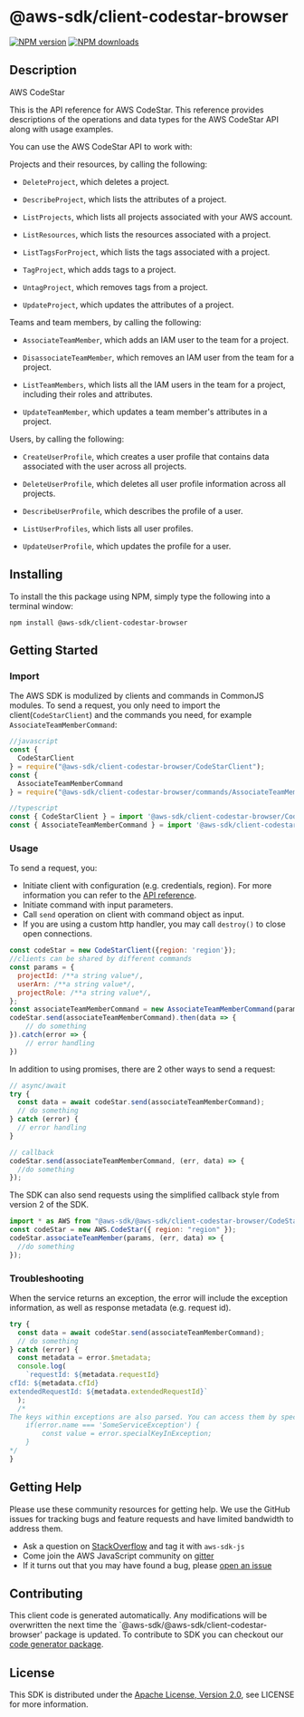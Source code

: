 # @aws-sdk/client-codestar-browser

[![NPM version](https://img.shields.io/npm/v/@aws-sdk/client-codestar-browser/preview.svg)](https://www.npmjs.com/package/@aws-sdk/client-codestar-browser)
[![NPM downloads](https://img.shields.io/npm/dm/@aws-sdk/client-codestar-browser.svg)](https://www.npmjs.com/package/@aws-sdk/client-codestar-browser)

## Description

<fullname>AWS CodeStar</fullname> <p>This is the API reference for AWS CodeStar. This reference provides descriptions of the operations and data types for the AWS CodeStar API along with usage examples.</p> <p>You can use the AWS CodeStar API to work with:</p> <p>Projects and their resources, by calling the following:</p> <ul> <li> <p> <code>DeleteProject</code>, which deletes a project.</p> </li> <li> <p> <code>DescribeProject</code>, which lists the attributes of a project.</p> </li> <li> <p> <code>ListProjects</code>, which lists all projects associated with your AWS account.</p> </li> <li> <p> <code>ListResources</code>, which lists the resources associated with a project.</p> </li> <li> <p> <code>ListTagsForProject</code>, which lists the tags associated with a project.</p> </li> <li> <p> <code>TagProject</code>, which adds tags to a project.</p> </li> <li> <p> <code>UntagProject</code>, which removes tags from a project.</p> </li> <li> <p> <code>UpdateProject</code>, which updates the attributes of a project.</p> </li> </ul> <p>Teams and team members, by calling the following:</p> <ul> <li> <p> <code>AssociateTeamMember</code>, which adds an IAM user to the team for a project.</p> </li> <li> <p> <code>DisassociateTeamMember</code>, which removes an IAM user from the team for a project.</p> </li> <li> <p> <code>ListTeamMembers</code>, which lists all the IAM users in the team for a project, including their roles and attributes.</p> </li> <li> <p> <code>UpdateTeamMember</code>, which updates a team member's attributes in a project.</p> </li> </ul> <p>Users, by calling the following:</p> <ul> <li> <p> <code>CreateUserProfile</code>, which creates a user profile that contains data associated with the user across all projects.</p> </li> <li> <p> <code>DeleteUserProfile</code>, which deletes all user profile information across all projects.</p> </li> <li> <p> <code>DescribeUserProfile</code>, which describes the profile of a user.</p> </li> <li> <p> <code>ListUserProfiles</code>, which lists all user profiles.</p> </li> <li> <p> <code>UpdateUserProfile</code>, which updates the profile for a user.</p> </li> </ul>

## Installing

To install the this package using NPM, simply type the following into a terminal window:

```
npm install @aws-sdk/client-codestar-browser
```

## Getting Started

### Import

The AWS SDK is modulized by clients and commands in CommonJS modules. To send a request, you only need to import the client(`CodeStarClient`) and the commands you need, for example `AssociateTeamMemberCommand`:

```javascript
//javascript
const {
  CodeStarClient
} = require("@aws-sdk/client-codestar-browser/CodeStarClient");
const {
  AssociateTeamMemberCommand
} = require("@aws-sdk/client-codestar-browser/commands/AssociateTeamMemberCommand");
```

```javascript
//typescript
const { CodeStarClient } = import '@aws-sdk/client-codestar-browser/CodeStarClient';
const { AssociateTeamMemberCommand } = import '@aws-sdk/client-codestar-browser/commands/AssociateTeamMemberCommand';
```

### Usage

To send a request, you:

- Initiate client with configuration (e.g. credentials, region). For more information you can refer to the [API reference][].
- Initiate command with input parameters.
- Call `send` operation on client with command object as input.
- If you are using a custom http handler, you may call `destroy()` to close open connections.

```javascript
const codeStar = new CodeStarClient({region: 'region'});
//clients can be shared by different commands
const params = {
  projectId: /**a string value*/,
  userArn: /**a string value*/,
  projectRole: /**a string value*/,
};
const associateTeamMemberCommand = new AssociateTeamMemberCommand(params);
codeStar.send(associateTeamMemberCommand).then(data => {
    // do something
}).catch(error => {
    // error handling
})
```

In addition to using promises, there are 2 other ways to send a request:

```javascript
// async/await
try {
  const data = await codeStar.send(associateTeamMemberCommand);
  // do something
} catch (error) {
  // error handling
}
```

```javascript
// callback
codeStar.send(associateTeamMemberCommand, (err, data) => {
  //do something
});
```

The SDK can also send requests using the simplified callback style from version 2 of the SDK.

```javascript
import * as AWS from "@aws-sdk/@aws-sdk/client-codestar-browser/CodeStar";
const codeStar = new AWS.CodeStar({ region: "region" });
codeStar.associateTeamMember(params, (err, data) => {
  //do something
});
```

### Troubleshooting

When the service returns an exception, the error will include the exception information, as well as response metadata (e.g. request id).

```javascript
try {
  const data = await codeStar.send(associateTeamMemberCommand);
  // do something
} catch (error) {
  const metadata = error.$metadata;
  console.log(
    `requestId: ${metadata.requestId}
cfId: ${metadata.cfId}
extendedRequestId: ${metadata.extendedRequestId}`
  );
  /*
The keys within exceptions are also parsed. You can access them by specifying exception names:
    if(error.name === 'SomeServiceException') {
        const value = error.specialKeyInException;
    }
*/
}
```

## Getting Help

Please use these community resources for getting help. We use the GitHub issues for tracking bugs and feature requests and have limited bandwidth to address them.

- Ask a question on [StackOverflow](https://stackoverflow.com/questions/tagged/aws-sdk-js) and tag it with `aws-sdk-js`
- Come join the AWS JavaScript community on [gitter](https://gitter.im/aws/aws-sdk-js-v3)
- If it turns out that you may have found a bug, please [open an issue](https://github.com/aws/aws-sdk-js-v3/issues)

## Contributing

This client code is generated automatically. Any modifications will be overwritten the next time the `@aws-sdk/@aws-sdk/client-codestar-browser' package is updated. To contribute to SDK you can checkout our [code generator package][].

## License

This SDK is distributed under the
[Apache License, Version 2.0](http://www.apache.org/licenses/LICENSE-2.0),
see LICENSE for more information.

[code generator package]: https://github.com/aws/aws-sdk-js-v3/tree/master/packages/service-types-generator
[api reference]: https://docs.aws.amazon.com/AWSJavaScriptSDK/latest/
